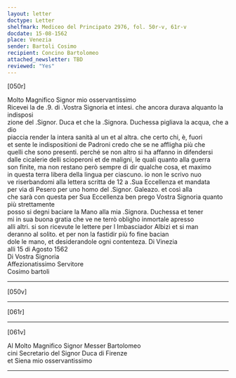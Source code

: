 ```yaml
---
layout: letter
doctype: Letter
shelfmark: Mediceo del Principato 2976, fol. 50r-v, 61r-v
docdate: 15-08-1562
place: Venezia
sender: Bartoli Cosimo
recipient: Concino Bartolomeo
attached_newsletter: TBD
reviewed: "Yes"
---
```


[050r]  
  
  
Molto Magnifico Signor mio osservantissimo   
Ricevei la de .9. di .Vostra Signoria et intesi. che ancora durava alquanto la indisposi  
zione del .Signor. Duca et che la .Signora. Duchessa pigliava la acqua, che a dio  
piaccia render la intera sanità al un et al altra. che certo chi, è, fuori  
et sente le indispositioni de Padroni credo che se ne affligha più che  
quelli che sono presenti. perché se non altro si ha affanno in difendersi  
dalle cicalerie delli scioperoni et de maligni, le quali quanto alla guerra  
son finite, ma non restano però sempre di dir qualche cosa, et maximo  
in questa terra libera della lingua per ciascuno. io non le scrivo nuo  
ve riserbandomi alla lettera scritta de 12 a .Sua Eccellenza et mandata  
per via di Pesero per uno homo del .Signor. Galeazo. et così alla  
che sarà con questa per Sua Eccellenza ben prego Vostra Signoria quanto più strettamente  
posso si degni baciare la Mano alla mia .Signora. Duchessa et tener  
mi in sua buona gratia che ve ne terrò obligho inmortale apresso  
alli altri. si son ricevute le lettere per l Imbasciador Albizi et si man  
deranno al solito. et per non la fastidir più fo fine bacian  
dole le mano, et desiderandole ogni contenteza. Di Vinezia  
alli 15 di Agosto 1562  
Di Vostra Signoria  
Affezionatissimo Servitore  
Cosimo bartoli  
  
---  

[050v]  
  
  
  
---  

[061r]  
  
  
  
---  

[061v]  
  
  
Al Molto Magnifico Signor Messer Bartolomeo  
cini Secretario del Signor Duca di Firenze  
et Siena mio osservantissimo  
  
---  

